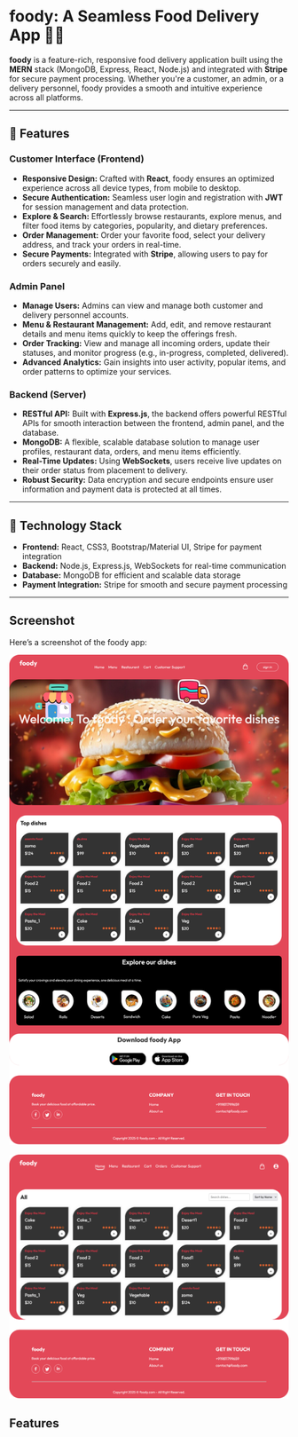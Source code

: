 # **foody: A Seamless Food Delivery App 🍔🍕**

**foody** is a feature-rich, responsive food delivery application built using the **MERN** stack (MongoDB, Express, React, Node.js) and integrated with **Stripe** for secure payment processing. Whether you're a customer, an admin, or a delivery personnel, foody provides a smooth and intuitive experience across all platforms.

---

## **📱 Features**

### **Customer Interface (Frontend)**
- **Responsive Design:** Crafted with **React**, foody ensures an optimized experience across all device types, from mobile to desktop.
- **Secure Authentication:** Seamless user login and registration with **JWT** for session management and data protection.
- **Explore & Search:** Effortlessly browse restaurants, explore menus, and filter food items by categories, popularity, and dietary preferences.
- **Order Management:** Order your favorite food, select your delivery address, and track your orders in real-time.
- **Secure Payments:** Integrated with **Stripe**, allowing users to pay for orders securely and easily.

### **Admin Panel**
- **Manage Users:** Admins can view and manage both customer and delivery personnel accounts.
- **Menu & Restaurant Management:** Add, edit, and remove restaurant details and menu items quickly to keep the offerings fresh.
- **Order Tracking:** View and manage all incoming orders, update their statuses, and monitor progress (e.g., in-progress, completed, delivered).
- **Advanced Analytics:** Gain insights into user activity, popular items, and order patterns to optimize your services.

### **Backend (Server)**
- **RESTful API:** Built with **Express.js**, the backend offers powerful RESTful APIs for smooth interaction between the frontend, admin panel, and the database.
- **MongoDB:** A flexible, scalable database solution to manage user profiles, restaurant data, orders, and menu items efficiently.
- **Real-Time Updates:** Using **WebSockets**, users receive live updates on their order status from placement to delivery.
- **Robust Security:** Data encryption and secure endpoints ensure user information and payment data is protected at all times.

---

## **🚀 Technology Stack**

- **Frontend:** React, CSS3, Bootstrap/Material UI, Stripe for payment integration
- **Backend:** Node.js, Express.js, WebSockets for real-time communication
- **Database:** MongoDB for efficient and scalable data storage
- **Payment Integration:** Stripe for smooth and secure payment processing

---

## Screenshot

Here’s a screenshot of the foody app:

![App Screenshot](https://github.com/sandeeppaldotnet/fooddeliveryappfrontent/blob/main/FOODIFYONLINE.png)

![App Screenshot](https://github.com/sandeeppaldotnet/fooddeliveryappfrontent/blob/main/category.png)

## Features
